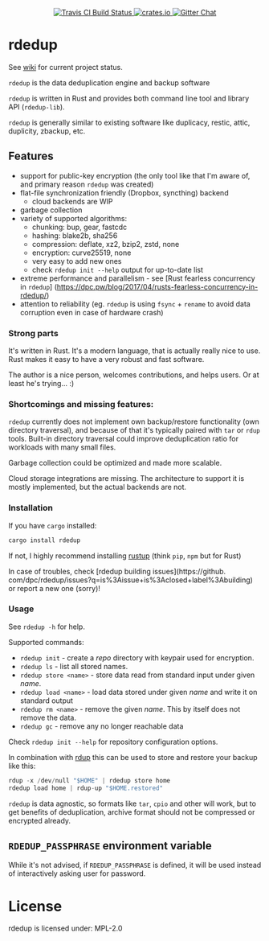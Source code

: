 <!-- README.md is auto-generated from README.tpl with `cargo readme` -->

<p align="center">
  <a href="https://travis-ci.org/dpc/rdedup">
      <img src="https://img.shields.io/travis/dpc/rdedup/master.svg?style=flat-square" alt="Travis CI Build Status">
  </a>
  <a href="https://crates.io/crates/rdedup">
      <img src="http://meritbadge.herokuapp.com/rdedup?style=flat-square" alt="crates.io">
  </a>
  <a href="https://gitter.im/dpc/rdedup">
      <img src="https://img.shields.io/badge/GITTER-join%20chat-green.svg?style=flat-square" alt="Gitter Chat">
  </a>
  <br>
</p>

# rdedup

See [wiki](https://github.com/dpc/rdedup/wiki) for current project status.

`rdedup` is the data deduplication engine and backup software

`rdedup` is written in Rust and provides both command line tool
and library API (`rdedup-lib`).

`rdedup` is generally similar to existing software like
 duplicacy, restic, attic, duplicity, zbackup, etc.

 ## Features

 * support for public-key encryption (the only tool like that I'm aware of,
   and primary reason `rdedup` was created)
 * flat-file synchronization friendly (Dropbox, syncthing) backend
   * cloud backends are WIP
 * garbage collection
 * variety of supported algorithms:
   * chunking: bup, gear, fastcdc
   * hashing: blake2b, sha256
   * compression: deflate, xz2, bzip2, zstd, none
   * encryption: curve25519, none
   * very easy to add new ones
   * check `rdedup init --help` output for up-to-date list
 * extreme performance and parallelism - see
   [Rust fearless concurrency in `rdedup`]
   (https://dpc.pw/blog/2017/04/rusts-fearless-concurrency-in-rdedup/)
 * attention to reliability (eg. `rdedup` is using `fsync` + `rename`
   to avoid data corruption even in case of hardware crash)

### Strong parts

It's written in Rust. It's a modern language, that is actually really nice
to use.
Rust makes it easy to have a very robust and fast software.

The author is a nice person, welcomes contributions, and helps users. Or at
least he's trying... :)

### Shortcomings and missing features:

`rdedup` currently does not implement own backup/restore functionality (own
directory traversal), and because of that it's typically paired with `tar`
or `rdup` tools. Built-in directory traversal could improve deduplication
ratio for workloads with many small files.

Garbage collection could be optimized and made more scalable.

Cloud storage integrations are missing. The architecture to support it is
mostly implemented, but the actual backends are not.

### Installation

If you have `cargo` installed:

```rust
cargo install rdedup
```

If not, I highly recommend installing [rustup][rustup] (think `pip`, `npm`
but for Rust)

[rustup]: https://www.rustup.rs/

In case of troubles, check
[rdedup building
issues](https://github.
com/dpc/rdedup/issues?q=is%3Aissue+is%3Aclosed+label%3Abuilding)
or report a new one (sorry)!

### Usage

See `rdedup -h` for help.

Supported commands:

* `rdedup init` - create a *repo* directory with keypair used for
encryption.
* `rdedup ls` - list all stored names.
* `rdedup store <name>` - store data read from standard input under given
*name*.
* `rdedup load <name>` - load data stored under given *name* and write it
on standard output
* `rdedup rm <name>` - remove the given *name*. This by itself does not
remove the data.
* `rdedup gc` - remove any no longer reachable data

Check `rdedup init --help` for repository configuration options.

In combination with [rdup][rdup] this can be used to store and restore your
backup like this:

```rust
rdup -x /dev/null "$HOME" | rdedup store home
rdedup load home | rdup-up "$HOME.restored"
```

`rdedup` is data agnostic, so formats like `tar`, `cpio` and other will
work,
but to get benefits of deduplication, archive format should not be
compressed
or encrypted already.

## `RDEDUP_PASSPHRASE` environment variable

While it's not advised, if `RDEDUP_PASSPHRASE` is defined, it will be used
instead of interactively asking user for password.

[bup]: https://github.com/bup/bup/
[rdup]: https://github.com/miekg/rdup
[syncthing]: https://syncthing.net
[zbackup]: http://zbackup.org/
[zbackup-issue]: https://github.com/zbackup/zbackup/issues/109
[ddar]: https://github.com/basak/ddar/
[ddar-issue]: https://github.com/basak/ddar/issues/10

# License

rdedup is licensed under: MPL-2.0
